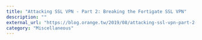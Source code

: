```yaml
---
title: "Attacking SSL VPN - Part 2: Breaking the Fortigate SSL VPN"
description: ""
external_url: "https://blog.orange.tw/2019/08/attacking-ssl-vpn-part-2-breaking-the-fortigate-ssl-vpn.html"
category: "Miscellaneous"
---
```

